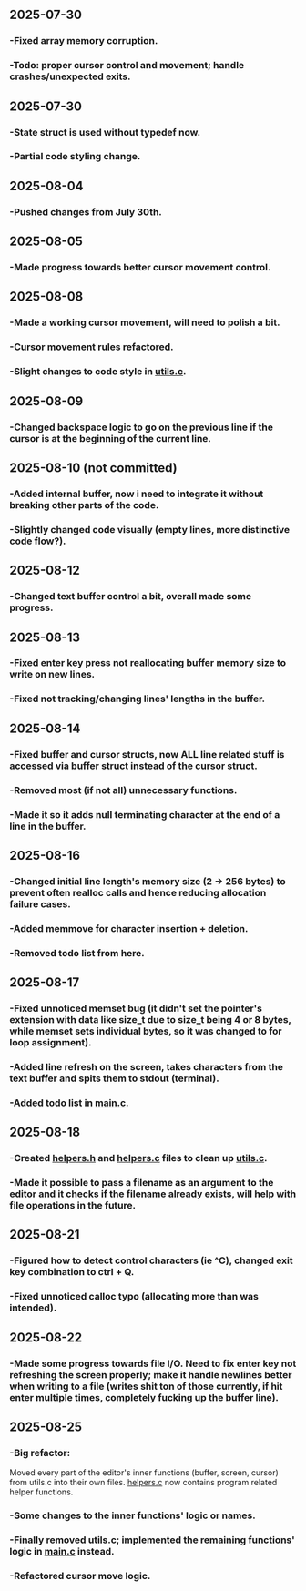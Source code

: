 ## 2025-07-30
### -Fixed array memory corruption.
### -Todo: proper cursor control and movement; handle crashes/unexpected exits.

## 2025-07-30
### -State struct is used without typedef now.
### -Partial code styling change.

## 2025-08-04
### -Pushed changes from July 30th.

## 2025-08-05
### -Made progress towards better cursor movement control.

## 2025-08-08
### -Made a working cursor movement, will need to polish a bit.
### -Cursor movement rules refactored.
### -Slight changes to code style in [utils.c](utils.c).

## 2025-08-09
### -Changed backspace logic to go on the previous line if the cursor is at the beginning of the current line.

## 2025-08-10 (not committed)
### -Added internal buffer, now i need to integrate it without breaking other parts of the code.
### -Slightly changed code visually (empty lines, more distinctive code flow?).

## 2025-08-12
### -Changed text buffer control a bit, overall made some progress.

## 2025-08-13
### -Fixed enter key press not reallocating buffer memory size to write on new lines.
### -Fixed not tracking/changing lines' lengths in the buffer.

## 2025-08-14
### -Fixed buffer and cursor structs, now ALL line related stuff is accessed via buffer struct instead of the cursor struct.
### -Removed most (if not all) unnecessary functions.
### -Made it so it adds null terminating character at the end of a line in the buffer.

## 2025-08-16
### -Changed initial line length's memory size (2 -> 256 bytes) to prevent often realloc calls and hence reducing allocation failure cases.
### -Added memmove for character insertion + deletion.
### -Removed todo list from here.

## 2025-08-17
### -Fixed unnoticed memset bug (it didn't set the pointer's extension with data like size\_t due to size\_t being 4 or 8 bytes, while memset sets individual bytes, so it was changed to for loop assignment).
### -Added line refresh on the screen, takes characters from the text buffer and spits them to stdout (terminal).
### -Added todo list in [main.c](main.c).

## 2025-08-18
### -Created [helpers.h](helpers.h) and [helpers.c](helpers.c) files to clean up [utils.c](utils.c).
### -Made it possible to pass a filename as an argument to the editor and it checks if the filename already exists, will help with file operations in the future.

## 2025-08-21
### -Figured how to detect control characters (ie ^C), changed exit key combination to ctrl + Q.
### -Fixed unnoticed calloc typo (allocating more than was intended).

## 2025-08-22
### -Made some progress towards file I/O. Need to fix enter key not refreshing the screen properly; make it handle newlines better when writing to a file (writes shit ton of those currently, if hit enter multiple times, completely fucking up the buffer line).

## 2025-08-25
### -Big refactor:
Moved every part of the editor's inner functions (buffer, screen, cursor) from utils.c into their own files.
[helpers.c](helpers.c) now contains program related helper functions.
### -Some changes to the inner functions' logic or names.
### -Finally removed utils.c; implemented the remaining functions' logic in [main.c](main.c) instead.
### -Refactored cursor move logic.
